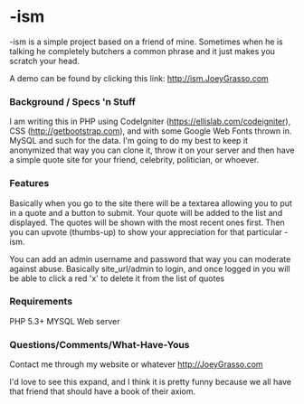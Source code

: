 -ism
===

-ism is a simple project based on a friend of mine. Sometimes when he is talking he completely butchers a common phrase and it just makes you scratch your head.

A demo can be found by clicking this link: http://ism.JoeyGrasso.com

### Background / Specs 'n Stuff
I am writing this in PHP using CodeIgniter (https://ellislab.com/codeigniter), CSS (http://getbootstrap.com), and with some Google Web Fonts thrown in. MySQL and such for the data. I'm going to do my best to keep it anonymized that way you can clone it, throw it on your server and then have a simple quote site for your friend, celebrity, politician, or whoever.

### Features
Basically when you go to the site there will be a textarea allowing you to put in a quote and a button to submit. Your quote will be added to the list and displayed. The quotes will be shown with the most recent ones first. Then you can upvote (thumbs-up) to show your appreciation for that particular -ism.

You can add an admin username and password that way you can moderate against abuse. Basically site_url/admin to login, and once logged in you will be able to click a red 'x' to delete it from the list of quotes

### Requirements
PHP 5.3+
MYSQL
Web server


### Questions/Comments/What-Have-Yous
Contact  me through my website or whatever http://JoeyGrasso.com

I'd love to see this expand, and I think it is pretty funny because we all have that friend that should have a book of their axiom.
